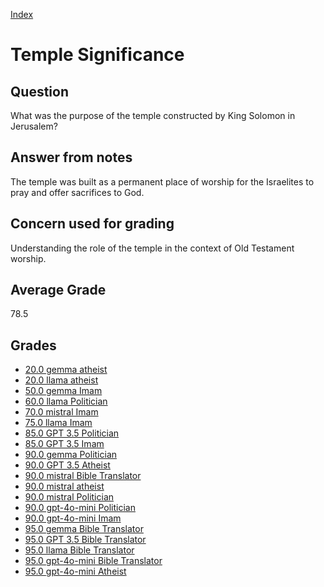 
[Index](../index.md)
# Temple Significance
## Question
What was the purpose of the temple constructed by King Solomon in Jerusalem?

## Answer from notes
The temple was built as a permanent place of worship for the Israelites to pray and offer sacrifices to God.

## Concern used for grading
Understanding the role of the temple in the context of Old Testament worship.

## Average Grade
78.5

## Grades
 * [20.0 gemma atheist](../answers/gemma_atheist/Temple_Significance.md)
 * [20.0 llama atheist](../answers/llama_atheist/Temple_Significance.md)
 * [50.0 gemma Imam](../answers/gemma_Imam/Temple_Significance.md)
 * [60.0 llama Politician](../answers/llama_Politician/Temple_Significance.md)
 * [70.0 mistral Imam](../answers/mistral_Imam/Temple_Significance.md)
 * [75.0 llama Imam](../answers/llama_Imam/Temple_Significance.md)
 * [85.0 GPT 3.5 Politician](../answers/GPT_3.5_Politician/Temple_Significance.md)
 * [85.0 GPT 3.5 Imam](../answers/GPT_3.5_Imam/Temple_Significance.md)
 * [90.0 gemma Politician](../answers/gemma_Politician/Temple_Significance.md)
 * [90.0 GPT 3.5 Atheist](../answers/GPT_3.5_Atheist/Temple_Significance.md)
 * [90.0 mistral Bible Translator](../answers/mistral_Bible_Translator/Temple_Significance.md)
 * [90.0 mistral atheist](../answers/mistral_atheist/Temple_Significance.md)
 * [90.0 mistral Politician](../answers/mistral_Politician/Temple_Significance.md)
 * [90.0 gpt-4o-mini Politician](../answers/gpt-4o-mini_Politician/Temple_Significance.md)
 * [90.0 gpt-4o-mini Imam](../answers/gpt-4o-mini_Imam/Temple_Significance.md)
 * [95.0 gemma Bible Translator](../answers/gemma_Bible_Translator/Temple_Significance.md)
 * [95.0 GPT 3.5 Bible Translator](../answers/GPT_3.5_Bible_Translator/Temple_Significance.md)
 * [95.0 llama Bible Translator](../answers/llama_Bible_Translator/Temple_Significance.md)
 * [95.0 gpt-4o-mini Bible Translator](../answers/gpt-4o-mini_Bible_Translator/Temple_Significance.md)
 * [95.0 gpt-4o-mini Atheist](../answers/gpt-4o-mini_Atheist/Temple_Significance.md)
